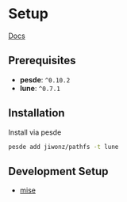 # Setup
[Docs](https://jiwonz.github.io/lune-pathfs/)

## Prerequisites
- **pesde**: `^0.10.2`
- **lune**: `^0.7.1`

## Installation
Install via pesde
```sh
pesde add jiwonz/pathfs -t lune
```

## Development Setup
- [mise](https://github.com/jdx/mise)
